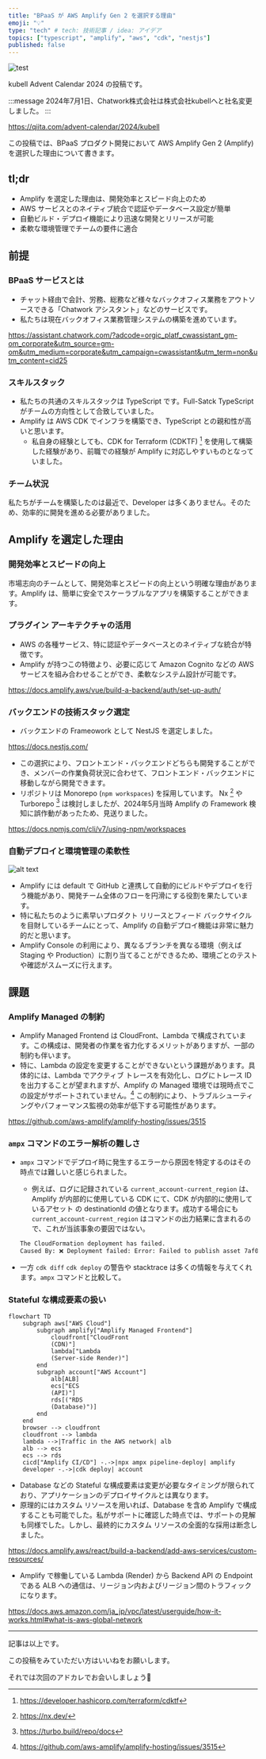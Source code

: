 ```yaml
---
title: "BPaaS が AWS Amplify Gen 2 を選択する理由"
emoji: "💡"
type: "tech" # tech: 技術記事 / idea: アイデア
topics: ["typescript", "amplify", "aws", "cdk", "nestjs"]
published: false
---
```


![test](/images/01c2d60171edbd-a.png)

kubell Advent Calendar 2024 の投稿です。

:::message
2024年7月1日、Chatwork株式会社は株式会社kubellへと社名変更しました。
:::

https://qiita.com/advent-calendar/2024/kubell

この投稿では、BPaaS プロダクト開発において AWS Amplify Gen 2 (Amplify) を選択した理由について書きます。

## tl;dr

- Amplify を選定した理由は、開発効率とスピード向上のため
- AWS サービスとのネイティブ統合で認証やデータベース設定が簡単
- 自動ビルド・デプロイ機能により迅速な開発とリリースが可能
- 柔軟な環境管理でチームの要件に適合

## 前提

### BPaaS サービスとは

- チャット経由で会計、労務、総務など様々なバックオフィス業務をアウトソースできる「Chatwork アシスタント」などのサービスです。
- 私たちは現在バックオフィス業務管理システムの構築を進めています。

https://assistant.chatwork.com/?adcode=orgic_platf_cwassistant_gm-om_corporate&utm_source=gm-om&utm_medium=corporate&utm_campaign=cwassistant&utm_term=non&utm_content=cid25

### スキルスタック

- 私たちの共通のスキルスタックは TypeScript です。Full-Satck TypeScript がチームの方向性として合致していました。
- Amplify は AWS CDK でインフラを構築でき、TypeScript との親和性が高いと思います。
    - 私自身の経験としても、CDK for Terraform (CDKTF) [^4] を使用して構築した経験があり、前職での経験が Amplify に対応しやすいものとなっていました。

### チーム状況

私たちがチームを構築したのは最近で、Developer は多くありません。そのため、効率的に開発を進める必要がありました。

## Amplify を選定した理由

### 開発効率とスピードの向上

市場志向のチームとして、開発効率とスピードの向上という明確な理由があります。Amplify は、簡単に安全でスケーラブルなアプリを構築することができます。

### プラグイン アーキテクチャの活用

- AWS の各種サービス、特に認証やデータベースとのネイティブな統合が特徴です。
- Amplify が持つこの特徴より、必要に応じて Amazon Cognito などの AWS サービスを組み合わせることができ、柔軟なシステム設計が可能です。

https://docs.amplify.aws/vue/build-a-backend/auth/set-up-auth/

### バックエンドの技術スタック選定

- バックエンドの Frameowork として NestJS を選定しました。

https://docs.nestjs.com/

- この選択により、フロントエンド・バックエンドどちらも開発することができ、メンバーの作業負荷状況に合わせて、フロントエンド・バックエンドに移動しながら開発できます。
- リポジトリは Monorepo (`npm workspaces`) を採用しています。 Nx [^2] や Turborepo [^3] は検討しましたが、2024年5月当時 Amplify の Framework 検知に誤作動があったため、見送りました。

https://docs.npmjs.com/cli/v7/using-npm/workspaces

### 自動デプロイと環境管理の柔軟性

![alt text](/images/01c2d60171edbd-b.jpg)

- Amplify には default で GitHub と連携して自動的にビルドやデプロイを行う機能があり、開発チーム全体のフローを円滑にする役割を果たしています。
- 特に私たちのように素早いプロダクト リリースとフィード バックサイクルを目財しているチームにとって、Amplify の自動デプロイ機能は非常に魅力的だと思います。
- Amplify Console の利用により、異なるブランチを異なる環境（例えば Staging や Production）に割り当てることができるため、環境ごとのテストや確認がスムーズに行えます。

## 課題

### Amplify Managed の制約
- Amplify Managed Frontend は CloudFront、Lambda で構成されています。この構成は、開発者の作業を省力化するメリットがありますが、一部の制約も伴います。
- 特に、Lambda の設定を変更することができないという課題があります。具体的には、Lambda でアクティブ トレースを有効化し、ログにトレース ID を出力することが望まれますが、Amplify の Managed 環境では現時点でこの設定がサポートされていません。[^1] この制約により、トラブルシューティングやパフォーマンス監視の効率が低下する可能性があります。

https://github.com/aws-amplify/amplify-hosting/issues/3515

### `ampx` コマンドのエラー解析の難しさ

- `ampx` コマンドでデプロイ時に発生するエラーから原因を特定するのはその時点では難しいと感じられました。
    - 例えば、ログに記録されている `current_account-current_region` は、Amplify が内部的に使用している CDK にて、CDK が内部的に使用しているアセット の destinationId の値となります。成功する場合にも `current_account-current_region` はコマンドの出力結果に含まれるので、これが当該事象の要因ではない。
    ```bash
    The CloudFormation deployment has failed.
    Caused By: ❌ Deployment failed: Error: Failed to publish asset 7af0558dad8eb937cbd5c43b7fe6bec9b1f611815c892643b5099811a28c3480:current_account-current_region
    ```

- 一方 `cdk diff` `cdk deploy` の警告や stacktrace は多くの情報を与えてくれます。`ampx` コマンドと比較して。

### Stateful な構成要素の扱い

```mermaid
flowchart TD
    subgraph aws["AWS Cloud"]
        subgraph amplify["Amplify Managed Frontend"]
            cloudfront["CloudFront
            (CDN)"]
            lambda["Lambda
            (Server-side Render)"]
        end
        subgraph account["AWS Account"]
            alb[ALB]
            ecs["ECS
            (API)"]
            rds[("RDS
            (Database)")]
        end
    end
    browser --> cloudfront
    cloudfront --> lambda
    lambda -->|Traffic in the AWS network| alb
    alb --> ecs
    ecs --> rds
    cicd["Amplify CI/CD"] -.->|npx ampx pipeline-deploy| amplify
    developer -.->|cdk deploy| account
```

- Database などの Stateful な構成要素は変更が必要なタイミングが限られており、アプリケーションのデプロイサイクルとは異なります。
- 原理的にはカスタム リソースを用いれば、Database を含め Amplify で構成することも可能でした。私がサポートに確認した時点では、サポートの見解も同様でした。しかし、最終的にカスタム リソースの全面的な採用は断念しました。

https://docs.amplify.aws/react/build-a-backend/add-aws-services/custom-resources/

- Amplify で稼働している Lambda (Render) から Backend API の Endpoint である ALB への通信は、リージョン内およびリージョン間のトラフィックになります。

https://docs.aws.amazon.com/ja_jp/vpc/latest/userguide/how-it-works.html#what-is-aws-global-network

---

記事は以上です。

この投稿をみていただい方はいいねをお願いします。

それでは次回のアドカレでお会いしましょう👋


[^1]: https://github.com/aws-amplify/amplify-hosting/issues/3515

[^2]: https://nx.dev/

[^3]: https://turbo.build/repo/docs

[^4]: https://developer.hashicorp.com/terraform/cdktf
